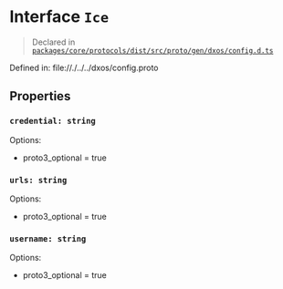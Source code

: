 # Interface `Ice`
> Declared in [`packages/core/protocols/dist/src/proto/gen/dxos/config.d.ts`]()

Defined in:
   file://./../../dxos/config.proto
## Properties
### `credential: string`
Options:
  - proto3_optional = true
### `urls: string`
Options:
  - proto3_optional = true
### `username: string`
Options:
  - proto3_optional = true